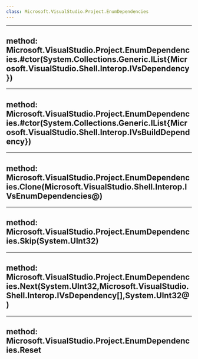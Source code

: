 ```yaml
---
class: Microsoft.VisualStudio.Project.EnumDependencies
---
```


---
method: Microsoft.VisualStudio.Project.EnumDependencies.#ctor(System.Collections.Generic.IList{Microsoft.VisualStudio.Shell.Interop.IVsDependency})
---

---
method: Microsoft.VisualStudio.Project.EnumDependencies.#ctor(System.Collections.Generic.IList{Microsoft.VisualStudio.Shell.Interop.IVsBuildDependency})
---

---
method: Microsoft.VisualStudio.Project.EnumDependencies.Clone(Microsoft.VisualStudio.Shell.Interop.IVsEnumDependencies@)
---

---
method: Microsoft.VisualStudio.Project.EnumDependencies.Skip(System.UInt32)
---

---
method: Microsoft.VisualStudio.Project.EnumDependencies.Next(System.UInt32,Microsoft.VisualStudio.Shell.Interop.IVsDependency[],System.UInt32@)
---

---
method: Microsoft.VisualStudio.Project.EnumDependencies.Reset
---


